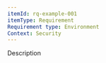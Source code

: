 ```yaml
---
itemId: rq-example-001
itemType: Requirement
Requirement type: Environment
Context: Security
---
```

Description
